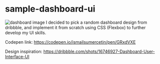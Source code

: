 # sample-dashboard-ui

![dashboard image](https://i.ibb.co/GFd97NC/dashboard.png)
I decided to pick a random dashboard design from dribbble, and implement it from scratch using CSS (Flexbox) to further develop my UI skills.

Codepen link: https://codepen.io/ismailsumercetin/pen/GRxdVXE

Design inspiration: https://dribbble.com/shots/16746927-Dashboard-User-Interface-UI
